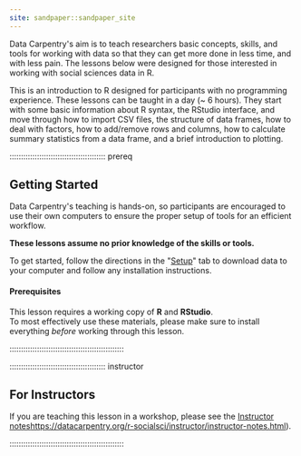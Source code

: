 ```yaml
---
site: sandpaper::sandpaper_site
---
```


Data Carpentry's aim is to teach researchers basic concepts, skills,
and tools for working with data so that they can get more done in
less time, and with less pain. The lessons below were designed for
those interested in working with social sciences data in R.

This is an introduction to R designed for participants with no
programming experience. These lessons can be taught in a day (~ 6
hours). They start with some basic information about R syntax, the
RStudio interface, and move through how to import CSV files, the
structure of data frames, how to deal with factors, how to add/remove
rows and columns, how to calculate summary statistics from a data
frame, and a brief introduction to plotting.

::::::::::::::::::::::::::::::::::::::::::  prereq

## Getting Started

Data Carpentry's teaching is hands-on, so participants are encouraged to use
their own computers to ensure the proper setup of tools for an efficient
workflow.

**These lessons assume no prior knowledge of the skills or tools.**

To get started, follow the directions in the "[Setup](setup.html)" tab to
download data to your computer and follow any installation instructions.

#### Prerequisites

This lesson requires a working copy of **R** and **RStudio**.
<br>To most effectively use these materials, please make sure to install
everything *before* working through this lesson.


::::::::::::::::::::::::::::::::::::::::::::::::::

::::::::::::::::::::::::::::::::::::::::::  instructor

## For Instructors

If you are teaching this lesson in a workshop, please see the
[Instructor notes](https://datacarpentry.org/r-socialsci/instructor/instructor-notes.html)https://datacarpentry.org/r-socialsci/instructor/instructor-notes.html).


::::::::::::::::::::::::::::::::::::::::::::::::::


